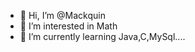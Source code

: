 - 👋 Hi, I’m @Mackquin
- 👀 I’m interested in Math
- 🌱 I’m currently learning Java,C,MySql....

<!---
Mackquin/Mackquin is a ✨ special ✨ repository because its `README.md` (this file) appears on your GitHub profile.
You can click the Preview link to take a look at your changes.
--->
